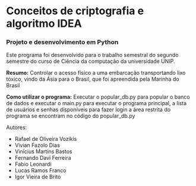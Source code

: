 # Conceitos de criptografia e algoritmo IDEA
### Projeto e desenvolvimento em Python

Este programa foi desenvolvido para o trabalho semestral do segundo semestre do curso de Ciência da computação da universidade UNIP.

**Resumo:** Controlar o acesso físico a uma embarcação transportando lixo tóxico, vindo da Ásia para o Brasil, que foi apreendida pela Marinha do Brasil

**Como utilizar o programa:** Executar o popular_db.py para popular o banco de dados e executar o main.py para executar o programa principal, a lista de usuários e senhas disponíveis para fazer login a área restrita do programa se encontram no código do popular_db.py

Autores:
- Rafael de Oliveira Vozikis
- Vivian Fazolo Dias
- Vinícius Martins Bastos
- Fernando Davi Ferreira
- Fabio Leonardi
- Lucas Ramos Franco
- Igor Vieira de Brito
